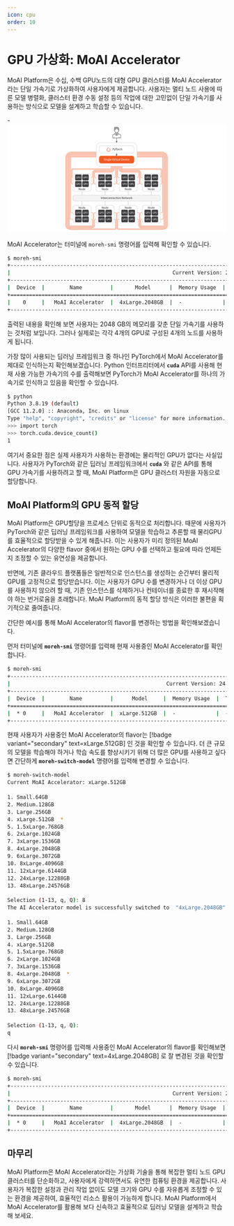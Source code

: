 ```yaml
---
icon: cpu
order: 10
---
```


# GPU 가상화: MoAI Accelerator

MoAI Platform은 수십, 수백 GPU노드의 대형 GPU 클러스터를 MoAI Accelerator라는 단일 가속기로 가상화하여 사용자에게 제공합니다. 사용자는 멀티 노드 사용에 따른 모델 병렬화, 클러스터 환경 수동 설정 등의 작업에 대한 고민없이 단일 가속기를 사용하는 방식으로 모델을 설계하고 학습할 수 있습니다.

-![](/overview/img_ov/v_3.png)


MoAI Accelerator는 터미널에 `moreh-smi` 명령어를 입력해 확인할 수 있습니다.

```bash
$ moreh-smi
+-----------------------------------------------------------------------------------------------------+
|                                                    Current Version: 24.5.0  Latest Version: 24.5.0  |
+-----------------------------------------------------------------------------------------------------+
|  Device  |        Name         |       Model      |  Memory Usage  |  Total Memory  |  Utilization  |
+=====================================================================================================+
|    0     |   MoAI Accelerator  |  4xLarge.2048GB  |  -             |  -             |  -            |
+-----------------------------------------------------------------------------------------------------
```

출력된 내용을 확인해 보면 사용자는 2048 GB의 메모리를 갖춘 단일 가속기를 사용하는 것처럼 보입니다. 그러나 실제로는 각각 4개의 GPU로 구성된 4개의 노드를 사용하게 됩니다. 

가장 많이 사용되는 딥러닝 프레임워크 중 하나인 PyTorch에서 MoAI Accelerator를 제대로 인식하는지 확인해보겠습니다. Python 인터프리터에서 **`cuda`** API를 사용해 현재 사용 가능한 가속기의 수를 출력해보면 PyTorch가 MoAI Accelerator를 하나의 가속기로 인식하고 있음을 확인할 수 있습니다.

```bash
$ python
Python 3.8.19 (default) 
[GCC 11.2.0] :: Anaconda, Inc. on linux
Type "help", "copyright", "credits" or "license" for more information.
>>> import torch
>>> torch.cuda.device_count()
1
```

여기서 중요한 점은 실제 사용자가 사용하는 환경에는 물리적인 GPU가 없다는 사실입니다. 사용자가 PyTorch와 같은 딥러닝 프레임워크에서 **`cuda`** 와 같은 API를 통해 GPU 가속기를 사용하려고 할 때, MoAI Platform은 GPU 클러스터 자원을 자동으로 할당합니다.

## MoAI Platform의 GPU 동적 할당

MoAI Platform은 GPU할당을 프로세스 단위로 동적으로 처리합니다. 때문에 사용자가 PyTorch와 같은 딥러닝 프레임워크를 사용하여 모델을 학습하고 추론할 때 물리GPU를 효율적으로 할당받을 수 있게 해줍니다. 이는 사용자가 미리 정의된 MoAI Accelerator의 다양한 flavor 중에서 원하는 GPU 수를 선택하고 필요에 따라 언제든지 조정할 수 있는 유연성을 제공합니다. 

반면에, 기존 클라우드 플랫폼들은 일반적으로 인스턴스를 생성하는 순간부터 물리적 GPU를 고정적으로 할당받습니다. 이는 사용자가 GPU 수를 변경하거나 더 이상 GPU를 사용하지 않으려 할 때, 기존 인스턴스를 삭제하거나 컨테이너를 종료한 후 재시작해야 하는 번거로움을 초래합니다. MoAI Platform의 동적 할당 방식은 이러한 불편을 획기적으로 줄여줍니다.

간단한 예시를 통해 MoAI Accelerator의 flavor를 변경하는 방법을 확인해보겠습니다.

먼저 터미널에 **`moreh-smi`** 명령어를 입력해 현재 사용중인 MoAI Accelerator를 확인합니다.

```bash
$ moreh-smi
+---------------------------------------------------------------------------------------------------+
|                                                  Current Version: 24.5.0  Latest Version: 24.5.0  |
+---------------------------------------------------------------------------------------------------+
|  Device  |        Name         |      Model     |  Memory Usage  |  Total Memory  |  Utilization  |
+===================================================================================================+
|  * 0     |   MoAI Accelerator  |  xLarge.512GB  |  -             |  -             |  -            |
+---------------------------------------------------------------------------------------------------+
```


현재 사용자가 사용중인 MoAI Accelerator의 flavor는 [!badge variant="secondary" text=xLarge.512GB] 인 것을 확인할 수 있습니다. 더 큰 규모의 모델을 학습해야 하거나 학습 속도를 향상시키기 위해 더 많은 GPU를 사용하고 싶다면 간단하게  **`moreh-switch-model`** 명령어를 입력해 변경할 수 있습니다.

```bash
$ moreh-switch-model
Current MoAI Accelerator: xLarge.512GB

1. Small.64GB
2. Medium.128GB
3. Large.256GB
4. xLarge.512GB  *
5. 1.5xLarge.768GB
6. 2xLarge.1024GB
7. 3xLarge.1536GB
8. 4xLarge.2048GB
9. 6xLarge.3072GB
10. 8xLarge.4096GB
11. 12xLarge.6144GB
12. 24xLarge.12288GB
13. 48xLarge.24576GB

Selection (1-13, q, Q): 8
The AI Accelerator model is successfully switched to  "4xLarge.2048GB".

1. Small.64GB
2. Medium.128GB
3. Large.256GB
4. xLarge.512GB
5. 1.5xLarge.768GB
6. 2xLarge.1024GB
7. 3xLarge.1536GB
8. 4xLarge.2048GB  *
9. 6xLarge.3072GB
10. 8xLarge.4096GB
11. 12xLarge.6144GB
12. 24xLarge.12288GB
13. 48xLarge.24576GB

Selection (1-13, q, Q):
q
```

다시 **`moreh-smi`** 명령어를 입력해 사용중인 MoAI Accelerator의 flavor를 확인해보면 [!badge variant="secondary" text=4xLarge.2048GB] 로 잘 변경된 것을 확인할 수 있습니다.

```bash
$ moreh-smi
+-----------------------------------------------------------------------------------------------------+
|                                                    Current Version: 24.5.0  Latest Version: 24.5.0  |
+-----------------------------------------------------------------------------------------------------+
|  Device  |        Name         |       Model      |  Memory Usage  |  Total Memory  |  Utilization  |
+=====================================================================================================+
|  * 0     |   MoAI Accelerator  |  4xLarge.2048GB  |  -             |  -             |  -            |
+-----------------------------------------------------------------------------------------------------+
```

## 마무리

MoAI Platform은 MoAI Accelerator라는 가상화 기술을 통해 복잡한 멀티 노드 GPU 클러스터를 단순화하고, 사용자에게 강력하면서도 유연한 컴퓨팅 환경을 제공합니다. 사용자가 복잡한 설정과 관리 작업 없이도 모델 크기와 GPU 수를 자유롭게 조정할 수 있는 환경을 제공하여, 효율적인 리소스 활용이 가능하게 합니다. MoAI Platform에서 MoAI Accelerator를 활용해 보다 신속하고 효율적으로 딥러닝 모델을 설계하고 학습해 보세요.
